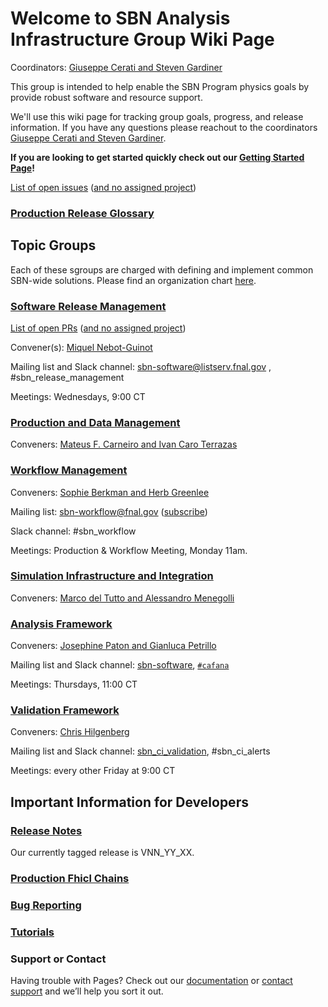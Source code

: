 # Welcome to SBN Analysis Infrastructure Group Wiki Page

Coordinators: [Giuseppe Cerati and Steven Gardiner](mailto:cerati@fnal.gov,gardiner@fnal.gov)

This group is intended to help enable the SBN Program physics goals by provide robust software and resource support. 

We'll use this wiki page for tracking group goals, progress, and release information. If you have any questions please reachout to the coordinators [Giuseppe Cerati and Steven Gardiner](mailto:cerati@fnal.gov,gardiner@fnal.gov). 

**If you are looking to get started quickly check out our [Getting Started Page](gettingstarted.md)!**

[List of open issues](https://github.com/issues?q=is%3Aopen+is%3Aissue+org%3ASBNSoftware+archived%3Afalse) ([and no assigned project](https://github.com/issues?q=is%3Aopen+is%3Aissue+org%3ASBNSoftware+archived%3Afalse+no%3Aproject))

### [Production Release Glossary](https://sbnsoftware.github.io/AnalysisInfrastructure/ReleaseManagement/prod_gloss)

## Topic Groups

Each of these sgroups are charged with defining and implement common SBN-wide solutions. Please find an organization chart [here](sbnai_orgchart.md). 

### [Software Release Management](https://sbnsoftware.github.io/AnalysisInfrastructure/ReleaseManagement/rm_main)

[List of open PRs](https://github.com/pulls?q=is%3Aopen+is%3Apr+org%3ASBNSoftware+archived%3Afalse) ([and no assigned project](https://github.com/pulls?q=is%3Aopen+is%3Apr+org%3ASBNSoftware+archived%3Afalse+no%3Aproject))

Convener(s): [Miquel Nebot-Guinot](mailto:)

Mailing list and Slack channel: [sbn-software@listserv.fnal.gov](mailto:) , #sbn_release_management

Meetings: Wednesdays, 9:00 CT
<!-- Goal is to maintain high-quality releases of SBN-specific software packages -->

### [Production and Data Management](https://sbnsoftware.github.io/sbn/sbnprod_wiki/Wiki)

Conveners: [Mateus F. Carneiro and Ivan Caro Terrazas](mailto:sbn-mc-prod@fnal.gov)

<!-- Work with SCD & SBN to maintain production & data-management schemes -->

### [Workflow Management](WorkflowManagement/workflow.md)

Conveners: [Sophie Berkman and Herb Greenlee](mailto:)

Mailing list: [sbn-workflow@fnal.gov](mailto:sbn-workflow@fnal.gov) ([subscribe](https://listserv.fnal.gov/scripts/wa.exe?SUBED1=sbn-workflow&A=1))

Slack channel: #sbn_workflow

Meetings: Production & Workflow Meeting, Monday 11am.

<!-- Work with SCD & SBN to maintain production & data-management schemes -->

### [Simulation Infrastructure and Integration](sim.md)

Conveners: [Marco del Tutto and Alessandro Menegolli](mailto:)

<!-- Develop infrastructure to support a data-driven detector simulation and maintain its consistent configuration -->

### [Analysis Framework](ana.md)

Conveners: [Josephine Paton and Gianluca Petrillo](mailto:jpaton@fnal.gov,petrillo@slac.stanford.edu)

Mailing list and Slack channel: [sbn-software](mailto:sbn-software@listserv.fnal.gov), [`#cafana`](https://shortbaseline.slack.com/archives/CMZCFGRFT)

Meetings: Thursdays, 11:00 CT

<!-- Develops infrastructure to process & analyze data & MC in a consistent way. -->

### [Validation Framework](https://sbnsoftware.github.io/sbn/sbnci_wiki/sbnci_main)

Conveners: [Chris Hilgenberg](mailto:)

Mailing list and Slack channel: [sbn_ci_validation](mailto:sbn_ci_validation@listserv.fnal.gov), #sbn_ci_alerts

Meetings: every other Friday at 9:00 CT 
<!-- Study and develop improved beamline simulations and uncertainties. -->

## Important Information for Developers

### [Release Notes](https://sbnsoftware.github.io/AnalysisInfrastructure/ReleaseManagement/Releases/List_of_SBN_code_releases)

Our currently tagged release is VNN_YY_XX.

### [Production Fhicl Chains](prodfcl.md)

### [Bug Reporting](bug.md)

### [Tutorials](gettingstarted.md) 

### Support or Contact

Having trouble with Pages? Check out our [documentation](https://help.github.com/categories/github-pages-basics/) or [contact support](https://github.com/contact) and we’ll help you sort it out.
